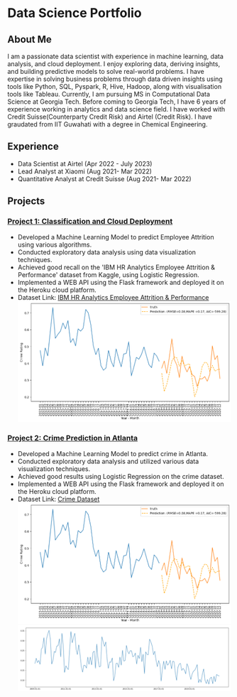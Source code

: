# Data Science Portfolio

## About Me
I am a passionate data scientist with experience in machine learning, data analysis, and cloud deployment. I enjoy exploring data, deriving insights, and building predictive models to solve real-world problems.
I have expertise in solving business problems through data driven insights using tools like Python, SQL, Pyspark, R, Hive, Hadoop, along with visualisation tools like Tableau. Currently, I am pursuing MS in Computational Data Science at Georgia Tech. Before coming to Georgia Tech, I have 6 years of experience working in analytics and data science field. I have worked with Credit Suisse(Counterparty Credit Risk) and Airtel (Credit Risk). I have graudated from IIT Guwahati with a degree in Chemical Engineering.


## Experience
- Data Scientist at Airtel (Apr 2022 - July 2023)
- Lead Analyst at Xiaomi (Aug 2021- Mar 2022)
- Quantitative Analyst at Credit Suisse (Aug 2021- Mar 2022)
  
## Projects

### [Project 1: Classification and Cloud Deployment](https://github.com/karan2909/Churn_deployment_heroku)
- Developed a Machine Learning Model to predict Employee Attrition using various algorithms.
- Conducted exploratory data analysis using data visualization techniques.
- Achieved good recall on the 'IBM HR Analytics Employee Attrition & Performance' dataset from Kaggle, using Logistic Regression.
- Implemented a WEB API using the Flask framework and deployed it on the Heroku cloud platform.
- Dataset Link: [IBM HR Analytics Employee Attrition & Performance](link_to_dataset)
![Predicted Score Cluster](/images/Predicted_Score_Cluster_10.png)

### [Project 2: Crime Prediction in Atlanta](https://github.com/karan2909/Churn_deployment_heroku)
- Developed a Machine Learning Model to predict crime in Atlanta.
- Conducted exploratory data analysis and utilized various data visualization techniques.
- Achieved good results using Logistic Regression on the crime dataset.
- Implemented a WEB API using the Flask framework and deployed it on the Heroku cloud platform.
- Dataset Link: [Crime Dataset](link_to_dataset)
![Predicted Score Cluster](/images/Predicted_Score_Cluster_10.png)
![Risk Score Cluster](/images/Risk_Score_Cluster_29.png)
